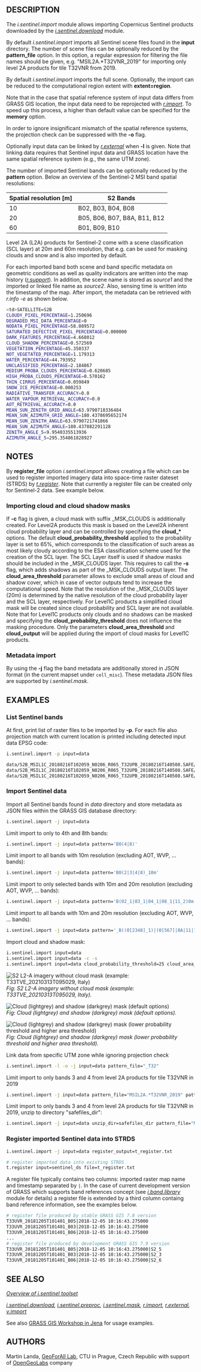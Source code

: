 ## DESCRIPTION

The *i.sentinel.import* module allows importing Copernicus Sentinel
products downloaded by the
*[i.sentinel.download](i.sentinel.download.md)* module.

By default *i.sentinel.import* imports all Sentinel scene files found in
the **input** directory. The number of scene files can be optionally
reduced by the **pattern\_file** option. In this option, a regular
expression for filtering the file names should be given, e.g.
"MSIL2A.\*T32VNR\_2019" for importing only level 2A products for tile
T32VNR from 2019.

By default *i.sentinel.import* imports the full scene. Optionally, the
import can be reduced to the computational region extent with
**extent=region**.

Note that in the case that spatial reference system of input data
differs from GRASS GIS location, the input data need to be reprojected
with
*[r.import](https://grass.osgeo.org/grass-stable/manuals/r.import.html)*.
To speed up this process, a higher than default value can be specified
for the **memory** option.

In order to ignore insignificant mismatch of the spatial reference
systems, the projection check can be suppressed with the **-o** flag.

Optionally input data can be linked by
*[r.external](https://grass.osgeo.org/grass-stable/manuals/r.external.html)*
when **-l** is given. Note that linking data requires that Sentinel
input data and GRASS location have the same spatial reference system
(e.g., the same UTM zone).

The number of imported Sentinel bands can be optionally reduced by the
**pattern** option. Below an overview of the Sentinel-2 MSI band spatial
resolutions:

| Spatial resolution \[m\] | S2 Bands                     |
| ------------------------ | ---------------------------- |
| 10                       | B02, B03, B04, B08           |
| 20                       | B05, B06, B07, B8A, B11, B12 |
| 60                       | B01, B09, B10                |

Level 2A (L2A) products for Sentinel-2 come with a scene classification
(SCL layer) at 20m and 60m resolution, that e.g. can be used for masking
clouds and snow and is also imported by default.

For each imported band both scene and band specific metadata on
geometric conditions as well as quality indicators are written into the
map history
(*[r.support](https://grass.osgeo.org/grass-stable/manuals/r.support.html)*).
In addition, the scene name is stored as *source1* and the imported or
linked file name as *source2*. Also, sensing time is written into the
timestamp of the map. After import, the metadata can be retrieved with
*r.info -e* as shown below.

```sh
<td>SATELLITE=S2B
CLOUDY_PIXEL_PERCENTAGE=1.250696
DEGRADED_MSI_DATA_PERCENTAGE=0
NODATA_PIXEL_PERCENTAGE=58.089572
SATURATED_DEFECTIVE_PIXEL_PERCENTAGE=0.000000
DARK_FEATURES_PERCENTAGE=4.668012
CLOUD_SHADOW_PERCENTAGE=0.572569
VEGETATION_PERCENTAGE=45.350337
NOT_VEGETATED_PERCENTAGE=1.179313
WATER_PERCENTAGE=44.793952
UNCLASSIFIED_PERCENTAGE=2.184867
MEDIUM_PROBA_CLOUDS_PERCENTAGE=0.620685
HIGH_PROBA_CLOUDS_PERCENTAGE=0.570162
THIN_CIRRUS_PERCENTAGE=0.059849
SNOW_ICE_PERCENTAGE=0.000253
RADIATIVE_TRANSFER_ACCURACY=0.0
WATER_VAPOUR_RETRIEVAL_ACCURACY=0.0
AOT_RETRIEVAL_ACCURACY=0.0
MEAN_SUN_ZENITH_GRID_ANGLE=63.9790718336484
MEAN_SUN_AZIMUTH_GRID_ANGLE=180.4378695652174
MEAN_SUN_ZENITH_ANGLE=63.9790721741866
MEAN_SUN_AZIMUTH_ANGLE=180.437882291128
ZENITH_ANGLE_5=9.9540335513936
AZIMUTH_ANGLE_5=295.354861828927
```

## NOTES

By **register\_file** option *i.sentinel.import* allows creating a file
which can be used to register imported imagery data into space-time
raster dateset (STRDS) by
*[t.register](https://grass.osgeo.org/grass-stable/manuals/t.register.html)*.
Note that currently a register file can be created only for Sentinel-2
data. See example below.

### Importing cloud and cloud shadow masks

If **-c** flag is given, a cloud mask with suffix \_MSK\_CLOUDS is
additionally created. For Level2A products this mask is based on the
Level2A inherent cloud probability layer and can be controlled by
specifying the **cloud\_\*** options. The default
**cloud\_probability\_threshold** applied to the probability layer is
set to 65%, which corresponds to the classification of such areas as
most likely cloudy according to the ESA classification scheme used for
the creation of the SCL layer. The SCL Layer itself is used if shadow
masks should be included in the \_MSK\_CLOUDS layer. This requires to
call the **-s** flag, which adds shadows as part of the \_MSK\_CLOUDS
output layer. The **cloud\_area\_threshold** parameter allows to exclude
small areas of cloud and shadow cover, which in case of vector outputs
tend to increase the computational speed. Note that the resolution of
the \_MSK\_CLOUDS layer (20m) is determined by the native resolution of
the cloud probability layer and the SCL layer, respectively. For Level1C
products a simplified cloud mask will be created since cloud probability
and SCL layer are not available. Note that for Level1C products only
clouds and no shadows can be masked and specifying the
**cloud\_probability\_threshold** does not influence the masking
procedure. Only the parameters **cloud\_area\_threshold** and
**cloud\_output** will be applied during the import of cloud masks for
Level1C products.

### Metadata import

By using the **-j** flag the band metadata are additionally stored in
JSON format (in the current mapset under `cell_misc`). These metadata
JSON files are supported by *i.sentinel.mask*.

## EXAMPLES

### List Sentinel bands

At first, print list of raster files to be imported by **-p**. For each
file also projection match with current location is printed including
detected input data EPSG code:

```sh
i.sentinel.import -p input=data

data/S2B_MSIL1C_20180216T102059_N0206_R065_T32UPB_20180216T140508.SAFE/GRANULE/.../T32UPB_20180216T102059_B04.jp2 1 (EPSG: 32632)
data/S2B_MSIL1C_20180216T102059_N0206_R065_T32UPB_20180216T140508.SAFE/GRANULE/.../T32UPB_20180216T102059_B07.jp2 1 (EPSG: 32632)
data/S2B_MSIL1C_20180216T102059_N0206_R065_T32UPB_20180216T140508.SAFE/GRANULE/.../T32UPB_20180216T102059_B11.jp2 1 (EPSG: 32632)
```

### Import Sentinel data

Import all Sentinel bands found in *data* directory and store metadata
as JSON files within the GRASS GIS database directory:

```sh
i.sentinel.import -j input=data
```

Limit import to only to 4th and 8th bands:

```sh
i.sentinel.import -j input=data pattern='B0(4|8)'
```

Limit import to all bands with 10m resolution (excluding AOT, WVP, ...
bands):

```sh
i.sentinel.import -j input=data pattern='B0(2|3|4|8)_10m'
```

Limit import to only selected bands with 10m and 20m resolution
(excluding AOT, WVP, ... bands):

```sh
i.sentinel.import -j input=data pattern='B(02_1|03_1|04_1|08_1|11_2)0m'
```

Limit import to all bands with 10m and 20m resolution (excluding AOT,
WVP, ... bands):

```sh
i.sentinel.import -j input=data pattern='_B((0[2348]_1)|(0[567]|8A|11|12)_2)0m'
```

Import cloud and shadow mask:

```sh
i.sentinel.import input=data
i.sentinel.import input=data -c -s
i.sentinel.import input=data cloud_probability_threshold=25 cloud_area_threshold=10 -c -s
```

![S2 L2-A imagery without cloud mask (example: T33TVE_20210313T095029, Italy)](i_sentinel_import_without_cloud_mask.png)  
*Fig: S2 L2-A imagery without cloud mask (example: T33TVE_20210313T095029, Italy).*

![Cloud (lightgrey) and shadow (darkgrey) mask (default options)](i_sentinel_import_with_cloud_shadow_mask_v1.png)  
*Fig: Cloud (lightgrey) and shadow (darkgrey) mask (default options).*

![Cloud (lightgrey) and shadow (darkgrey) mask (lower probability threshold and higher area threshold)](i_sentinel_import_with_cloud_shadow_mask_v2.png)  
*Fig: Cloud (lightgrey) and shadow (darkgrey) mask (lower probability threshold and higher area threshold).*

Link data from specific UTM zone while ignoring projection check

```sh
i.sentinel.import -l -o -j input=data pattern_file="_T32"
```

Limit import to only bands 3 and 4 from level 2A products for tile
T32VNR in 2019

```sh
i.sentinel.import -j input=data pattern_file="MSIL2A.*T32VNR_2019" pattern='B(03|04)'
```

Limit import to only bands 3 and 4 from level 2A products for tile
T32VNR in 2019, unzip to directory "safefiles\_dir":

```sh
i.sentinel.import -j input=data unzip_dir=safefiles_dir pattern_file="MSIL2A.*T32VNR_2019" pattern='B(03|04)'
```

### Register imported Sentinel data into STRDS

```sh
i.sentinel.import -j input=data register_output=t_register.txt

# register imported data into existing STRDS
t.register input=sentinel_ds file=t_register.txt
```

A register file typically contains two columns: imported raster map name
and timestamp separated by `|`. In the case of current development
version of GRASS which supports band references concept (see
*[i.band.library](https://grass.osgeo.org/grass-devel/manuals/i.band.library.html)*
module for details) a register file is extended by a third column
containg band reference information, see the examples below.

```sh
# register file produced by stable GRASS GIS 7.8 version
T33UVR_20181205T101401_B05|2018-12-05 10:16:43.275000
T33UVR_20181205T101401_B03|2018-12-05 10:16:43.275000
T33UVR_20181205T101401_B06|2018-12-05 10:16:43.275000
...
# register file produced by development GRASS GIS 7.9 version
T33UVR_20181205T101401_B05|2018-12-05 10:16:43.275000|S2_5
T33UVR_20181205T101401_B03|2018-12-05 10:16:43.275000|S2_3
T33UVR_20181205T101401_B06|2018-12-05 10:16:43.275000|S2_6
```

## SEE ALSO

*[Overview of i.sentinel toolset](i.sentinel.md)*

*[i.sentinel.download](i.sentinel.download.md),
[i.sentinel.preproc](i.sentinel.preproc.md),
[i.sentinel.mask](i.sentinel.mask.md),
[r.import](https://grass.osgeo.org/grass-stable/manuals/r.import.html),
[r.external](https://grass.osgeo.org/grass-stable/manuals/r.external.html),
[v.import](https://grass.osgeo.org/grass-stable/manuals/v.import.html)*

See also [GRASS GIS Workshop in
Jena](https://training.gismentors.eu/grass-gis-workshop-jena/units/20.html)
for usage examples.

## AUTHORS

Martin Landa, [GeoForAll
Lab](https://geomatics.fsv.cvut.cz/research/geoforall/), CTU in Prague,
Czech Republic with support of
[OpenGeoLabs](https://opengeolabs.cz/en/home/) company
